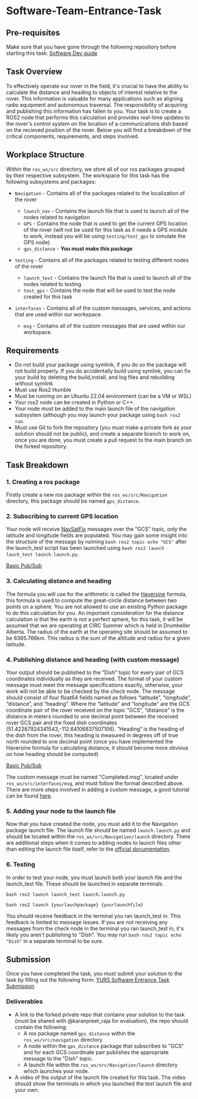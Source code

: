 # Software-Team-Entrance-Task

## Pre-requisites

Make sure that you have gone through the following repository before starting this task:
[Software Dev guide](https://github.com/YorkURobotics/yurs-rover-software-dev-guide)

## Task Overview

<!--This task aims to create a simple ROS2 node that receives the current GPS location and calculates the distance and heading between the current location and multiple target locations. Once these distances and headings are calculated, you must publish them to their respective topics with a custom message that meets our testing criteria.-->
To effectively operate our rover in the field, it's crucial to have the ability to calculate the distance and heading to objects of interest relative to the rover. This information is valuable for many applications such as aligning radio equipment and autonomous traversal. The responsibility of acquiring and publishing this information has fallen to you. Your task is to create a ROS2 node that performs this calculation and provides real-time updates to the rover's control system on the location of a communications dish based on the recieved position of the rover. Below you will find a breakdown of the critical components, requirements, and steps involved.

## Workplace Structure

Within the `ros_ws/src` directory, we store all of our ros packages grouped by their respective subsystem. The workspace for this task has the following subsystems and packages:

- `Navigation` - Contains all of the packages related to the localization of the rover

  - `launch_nav` - Contains the launch file that is used to launch all of the nodes related to navigation
  - `GPS` - Contains the node that is used to get the current GPS location of the rover (will not be used for this task as it needs a GPS module to work, instead you will be using `testing/test_gps` to simulate the GPS node)
  - `gps_distance` - **You must make this package**

- `testing` - Contains all of the packages related to testing different nodes of the rover

  - `launch_test` - Contains the launch file that is used to launch all of the nodes related to testing
  - `test_gps` - Contains the node that will be used to test the node created for this task

- `interfaces` - Contains all of the custom messages, services, and actions that are used within our workspace.
  - `msg` - Contains all of the custom messages that are used within our workspace.

## Requirements

- Do not build your package using symlink, if you do so the package will not build properly. If you do accidentally build using symlink, you can fix your build by deleting the build,install, and log files and rebuilding without symlink
- Must use Ros2 Humble
- Must be running on an Ubuntu 22.04 environment (can be a VM or WSL)
- Your ros2 node can be created in Python or C++.
- Your node must be added to the main launch file of the navigation subsystem (although you may launch your package using ```bash ros2 run```.
- Must use Git to fork the repository (you must make a private fork as your solution should not be public), and create a separate branch to work on, once you are done, you must create a pull request to the main branch on the forked repository.

## Task Breakdown

### 1. Creating a ros package

Firstly create a new ros package within the `ros_ws/src/Navigation` directory, this package should be named `gps_distance`.

### 2. Subscribing to current GPS location

Your node will receive [NavSatFix](https://docs.ros.org/en/noetic/api/sensor_msgs/html/msg/NavSatFix.html) messages over the "GCS" topic, only the latitude and longitude fields are populated. You may gain some insight into the structure of the message by running ```bash ros2 topic echo "GCS"``` after the launch_test script has been launched using ```bash ros2 launch lauch_test launch.launch.py```.

[Basic Pub/Sub](https://docs.ros.org/en/humble/Tutorials/Beginner-Client-Libraries/Writing-A-Simple-Py-Publisher-And-Subscriber.html)

### 3. Calculating distance and heading

The formula you will use for the arithmetic is called the [Haversine](https://en.wikipedia.org/wiki/Haversine_formula) formula, this formula is used to compute the great-circle distance between two points on a sphere. You are not allowed to use an existing Python package to do this calculation for you. An important consideration for the distance calculation is that the earth is not a perfect sphere, for this task, it will be assumed that we are operating at CIRC Summer which is held in Drumheller Alberta. The radius of the earth at the operating site should be assumed to be 6365.766km. This radius is the sum of the altitude and radius for a given latitude.



### 4. Publishing distance and heading (with custom message)

Your output should be published to the “Dish” topic for every pair of GCS coordinates individually as they are received.
The format of your custom message must meet the message specifications exactly, otherwise, your work will not be able to be checked by the check node. The message should consist of four float64 fields named as follows “latitude”, “longitude”, “distance”, and “heading”. Where the “latitude” and “longitude” are the GCS coordinate pair of the rover received on the topic “GCS”, “distance” is the distance in meters rounded to one decimal point between the received rover GCS pair and the fixed dish coordinates (51.42287924341543,-112.64106837507106). “Heading” is the heading of the dish from the rover, this heading is measured in degrees off of true north rounded to one decimal point (once you have implemented the Haversine formula for calculating distance, it should become more obvious on how heading should be computed)

[Basic Pub/Sub](https://docs.ros.org/en/humble/Tutorials/Beginner-Client-Libraries/Writing-A-Simple-Py-Publisher-And-Subscriber.html)

<!-- Instructions for adding a custom message-->
The custom message must be named "Completed.msg", located under `ros_ws/src/interfaces/msg`, and must follow the format described above. There are more steps involved in adding a custom message, a good tutorial can be found [here](https://roboticsbackend.com/ros2-create-custom-message/).

### 5. Adding your node to the launch file
<!-- as it is right now this launch file already exists-->

Now that you have created the node, you must add it to the Navigation package launch file. The launch file should be named `launch.launch.py` and should be located within the `ros_ws/src/Navigation/launch` directory. There are additional steps when it comes to adding nodes to launch files other than editing the launch file itself, refer to the [official documentation](https://docs.ros.org/en/humble/Tutorials/Intermediate/Launch/Creating-Launch-Files.html).
### 6. Testing

In order to test your node, you must launch both your launch file and the launch_test file. These should be launched in separate terminals.

```bash ros2 launch launch_test launch.launch.py```

```bash ros2 launch {yourlauchpackage} {yourlaunchfile}```

You should receive feedback in the terminal you ran launch_test in. This feedback is limited to message issues. If you are not receiving any messages from the check node in the terminal you ran launch_test in, it's likely you aren't publishing to "Dish". You may run  ```bash ros2 topic echo "Dish"``` in a separate terminal to be sure.

## Submission

Once you have completed the task, you must submit your solution to the task by filling out the following form:
[YURS Software Entrance Task Submission](https://forms.gle/Haa34G6QinaqzdEi7)

### Deliverables

- A link to the forked private repo that contains your solution to the task (must be shared with @karanpreet_raja for evaluation), the repo should contain the following:
  - A ros package named `gps_distance` within the `ros_ws/src/navigation` directory
  - A node within the `gps_distance` package that subscribes to "GCS" and for each GCS coordinate pair publishes the appropriate message to the "Dish" topic.
  - A launch file within the `ros_ws/src/Navigation/launch` directory which launches your node. <!-- specific naming optionally -->
- A video of the output of the launch file created for this task. The video should show the terminals in which you launched the test launch file and your own.
